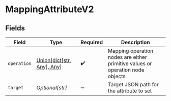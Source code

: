 # MappingAttributeV2


## Fields

| Field                                                                         | Type                                                                          | Required                                                                      | Description                                                                   |
| ----------------------------------------------------------------------------- | ----------------------------------------------------------------------------- | ----------------------------------------------------------------------------- | ----------------------------------------------------------------------------- |
| `operation`                                                                   | [Union[dict[str, Any], Any]](../../models/shared/operationnode.md)            | :heavy_check_mark:                                                            | Mapping operation nodes are either primitive values or operation node objects |
| `target`                                                                      | *Optional[str]*                                                               | :heavy_minus_sign:                                                            | Target JSON path for the attribute to set                                     |